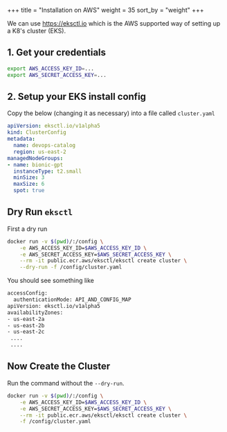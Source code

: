 +++
title = "Installation on AWS"
weight = 35
sort_by = "weight"
+++

We can use https://eksctl.io which is the AWS supported way of setting up a K8's cluster (EKS). 

## 1. Get your credentials

```sh
export AWS_ACCESS_KEY_ID=...
export AWS_SECRET_ACCESS_KEY=...
```

## 2. Setup your EKS install config

Copy the below (changing it as necessary) into a file called `cluster.yaml`

```yaml
apiVersion: eksctl.io/v1alpha5
kind: ClusterConfig
metadata:
  name: devops-catalog
  region: us-east-2
managedNodeGroups:
- name: bionic-gpt
  instanceType: t2.small
  minSize: 3
  maxSize: 6
  spot: true
```

## Dry Run `eksctl`

First a dry run

```sh
docker run -v $(pwd)/:/config \
    -e AWS_ACCESS_KEY_ID=$AWS_ACCESS_KEY_ID \
    -e AWS_SECRET_ACCESS_KEY=$AWS_SECRET_ACCESS_KEY \
    --rm -it public.ecr.aws/eksctl/eksctl create cluster \
    --dry-run -f /config/cluster.yaml
```

You should see something like

```sh
accessConfig:
  authenticationMode: API_AND_CONFIG_MAP
apiVersion: eksctl.io/v1alpha5
availabilityZones:
- us-east-2a
- us-east-2b
- us-east-2c
 ....
 ....
```

## Now Create the Cluster

Run the command without the `--dry-run`.

```sh
docker run -v $(pwd)/:/config \
    -e AWS_ACCESS_KEY_ID=$AWS_ACCESS_KEY_ID \
    -e AWS_SECRET_ACCESS_KEY=$AWS_SECRET_ACCESS_KEY \
    --rm -it public.ecr.aws/eksctl/eksctl create cluster \
    -f /config/cluster.yaml
```
